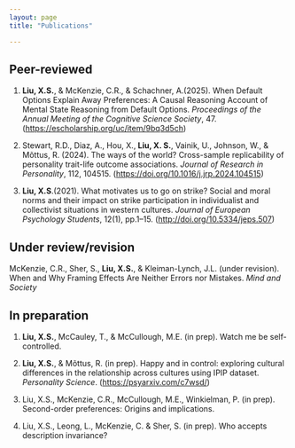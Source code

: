 ```yaml
---
layout: page
title: "Publications"

---
```


## Peer-reviewed
  
1. 	**Liu, X.S.**, & McKenzie, C.R., & Schachner, A.(2025). When Default Options Explain Away Preferences: A Causal Reasoning Account of Mental State Reasoning from Default Options. _Proceedings of the Annual Meeting of the Cognitive Science Society_, 47. (https://escholarship.org/uc/item/9bq3d5ch)

2. 	Stewart, R.D., Diaz, A., Hou, X., **Liu, X. S.**, Vainik, U., Johnson, W., & Mõttus, R. (2024). The ways of the world? Cross-sample replicability of personality trait-life outcome associations. _Journal of Research in Personality_, 112, 104515. (https://doi.org/10.1016/j.jrp.2024.104515)

3. 	**Liu, X.S**.(2021). What motivates us to go on strike? Social and moral norms and their impact on strike participation in individualist and collectivist situations in western cultures. _Journal of European Psychology Students_, 12(1), pp.1–15. (http://doi.org/10.5334/jeps.507)


## Under review/revision
McKenzie, C.R., Sher, S., **Liu, X.S.**, & Kleiman-Lynch, J.L. (under revision). When and Why Framing Effects Are Neither Errors nor Mistakes. _Mind and Society_

## In preparation
1. **Liu, X.S.**, McCauley, T., & McCullough, M.E. (in prep). Watch me be self-controlled. 

2. **Liu, X.S.**, & Mõttus, R. (in prep). Happy and in control: exploring cultural differences in the relationship across cultures using IPIP dataset. _Personality Science_. (https://psyarxiv.com/c7wsd/)
  
3.	Liu, X.S., McKenzie, C.R., McCullough, M.E., Winkielman, P. (in prep). Second-order preferences: Origins and implications. 

4.	Liu, X.S., Leong, L., McKenzie, C. & Sher, S. (in prep). Who accepts description invariance?	
